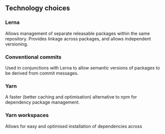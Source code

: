 ## Technology choices

### Lerna

Allows management of separate releasable packages within the same repository. Provides linkage across packages, and
allows independent versioning.

### Conventional commits

Used in conjunctions with Lerna to allow semantic versions of packages to be derived from commit messages.

### Yarn

A faster (better caching and optimisation) alternative to npm for dependency package management.

### Yarn workspaces

Allows for easy and optimised installation of dependencies across